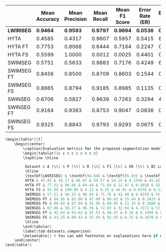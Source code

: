|             | Mean Accuracy | Mean Precision | Mean Recall | Mean F1 Score | Error Rate (ER) | BinaryCrossEntropy Loss | IOU       | Mean AUC   |
|-------------|---------------|----------------|-------------|---------------|-----------------|-------------------------|-----------|------------|
| **LWIRISEG**| **0.9464**    | **0.9593**     | **0.9797**  | **0.9694**    | **0.0536**      | **0.1292**              | **0.9406**| **0.9763** |
| HYTA        | 0.4585        | 0.4317         | 0.9607      | 0.5957        | 0.5415          | 8.1540                  | 0.4242    | 0.5313     |
| HYTA FT     | 0.7753        | 0.8066         | 0.6444      | 0.7164        | 0.2247          | 0.5010                  | 0.5582    | 0.7614     |
| HYTA FS     | 0.5599        | 1.0000         | 0.0012      | 0.0025        | 0.4401          | 0.6376                  | 0.0012    | 0.5006     |
| SWIMSEG     | 0.5751        | 0.5633         | 0.9883      | 0.7176        | 0.4249          | 6.4259                  | 0.5595    | 0.5332     |
| SWIMSEG FT  | 0.8456        | 0.8500         | 0.8709      | 0.8603        | 0.1544          | 0.3425                  | 0.7549    | 0.8430     |
| SWIMSEG FS  | 0.8865        | 0.8794         | 0.9185      | 0.8985        | 0.1135          | 0.2680                  | 0.8157    | 0.9576     |
| SWINSEG     | 0.6706        | 0.5827         | 0.9639      | 0.7263        | 0.3294          | 4.7272                  | 0.5703    | 0.6955     |
| SWINSEG FT  | 0.9164        | 0.9363         | 0.8753      | 0.9047        | 0.0836          | 0.1999                  | 0.8261    | 0.9129     |
| SWINSEG FS  | 0.9325        | 0.8843         | 0.9793      | 0.9293        | 0.0675          | 0.1670                  | 0.8680    | 0.9364     |




```cpp
\begin{table*}[t]
    \begin{center}
        \caption{Evaluation metrics for the proposed segmentation model on publicly available state-of-the-art datasets. Note that RGB color images are transformed into gray-scale images as the IRIS-CloudDeep segmentation model is optimized for this type of data. Best values are denoted in bold font. (A = accuracy, P = precision, R = Recall, F1 = F1-score, ER = error rate, BC Loss = binary cross-entropy loss, IoU = intersection over union, AUC = area under the curve).}
        \begin{tabular}{c c c c c c c c c} 
        \tophline \hline

         Dataset & A [\%] & P [\%] & R [\%] & F1 [\%] & ER [\%] & BC Loss & IoU & AUC \\ [1.0ex]
         \hline
         \textbf{LWIRISEG} & \textbf{94.64} & \textbf{95.93} & \textbf{97.97} & \textbf{96.94} & \textbf{5.36} & \textbf{0.1292} & \textbf{94.06} & \textbf{97.63} \\ [1.0ex]
         HYTA & 45.85 & 43.17 & 96.07 & 59.57 & 54.15 & 8.1540 & 42.42 & 53.13 \\ [1.0ex]
         HYTA FT & 77.53 & 80.66 & 64.44 & 71.64 & 22.47 & 0.5010 & 55.82 & 76.14 \\ [1.0ex]
         HYTA FS & 55.99 & 100.00 & 0.12 & 0.25 & 44.01 & 0.6376 & 0.12 & 50.06 \\ [1.0ex]
         SWIMSEG & 57.51 & 56.33 & 98.83 & 71.76 & 42.49 & 6.4259 & 55.95 & 53.32 \\ [1.0ex]
         SWIMSEG FT & 84.56 & 85.00 & 87.09 & 86.03 & 15.44 & 0.3425 & 75.49 & 84.30 \\ [1.0ex]
         SWIMSEG FS & 88.65 & 87.94 & 91.85 & 89.85 & 11.35 & 0.2680 & 81.57 & 95.76 \\ [1.0ex]
         SWINSEG & 67.06 & 58.27 & 96.39 & 72.63 & 32.94 & 4.7272 & 57.03 & 69.55 \\ [1.0ex]
         SWINSEG FT & 91.64 & 93.63 & 87.53 & 90.47 & 8.36 & 0.1999 & 82.61 & 91.29 \\ [1.0ex]
         SWINSEG FS & 93.25 & 88.43 & 97.93 & 92.93 & 6.75 & 0.1670 & 86.80 & 93.64 \\ [1.0ex]
         \hline
        \end{tabular}
        \label{tab:datasets_comparison}
        \belowtable{} % You can add footnotes or explanations here if needed
    \end{center}
\end{table*}
```
